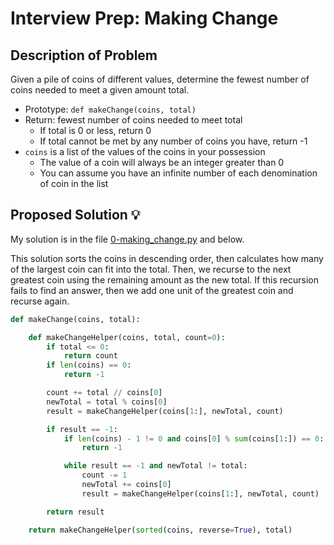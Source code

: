 # Interview Prep: Making Change

## Description of Problem

Given a pile of coins of different values, determine the fewest number of coins needed to meet a given amount total.

* Prototype: `def makeChange(coins, total)`
* Return: fewest number of coins needed to meet total
	* If total is 0 or less, return 0
	* If total cannot be met by any number of coins you have, return -1
* `coins` is a list of the values of the coins in your possession
	* The value of a coin will always be an integer greater than 0
	* You can assume you have an infinite number of each denomination of coin in the list

## Proposed Solution 💡

My solution is in the file [0-making_change.py](./0-making_change.py) and below.

This solution sorts the coins in descending order, then calculates how many of the largest coin can fit into the total. Then, we recurse to the next greatest coin using the remaining amount as the new total. If this recursion fails to find an answer, then we add one unit of the greatest coin and recurse again.

```python
def makeChange(coins, total):

    def makeChangeHelper(coins, total, count=0):
        if total <= 0:
            return count
        if len(coins) == 0:
            return -1

        count += total // coins[0]
        newTotal = total % coins[0]
        result = makeChangeHelper(coins[1:], newTotal, count)

        if result == -1:
            if len(coins) - 1 != 0 and coins[0] % sum(coins[1:]) == 0:
                return -1

            while result == -1 and newTotal != total:
                count -= 1
                newTotal += coins[0]
                result = makeChangeHelper(coins[1:], newTotal, count)

        return result

    return makeChangeHelper(sorted(coins, reverse=True), total)
```

